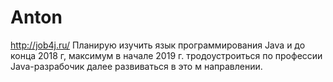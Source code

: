 ﻿# Anton
http://job4j.ru/
Планирую изучить язык программирования Java и до конца 2018 г, максимум в начале 2019 г. тродоустроиться по профессии Java-разрабочик далее развиваться в это м направлении.